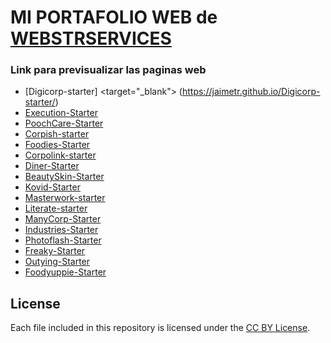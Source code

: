
# MI PORTAFOLIO WEB de [WEBSTRSERVICES](https://www.webstrservices.com/)

### Link para previsualizar las paginas web

+ [Digicorp-starter] <target="_blank"> (https://jaimetr.github.io/Digicorp-starter/)
+ [Execution-Starter](https://jaimetr.github.io/Execution-Starter/)
+ [PoochCare-Starter](https://jaimetr.github.io/PoochCare-Starter/)
+ [Corpish-starter](https://jaimetr.github.io/Corpish-starter/)
+ [Foodies-Starter](https://jaimetr.github.io/Foodies-Starter/)
+ [Corpolink-starter](https://jaimetr.github.io/Corpolink-starter/)
+ [Diner-Starter](https://jaimetr.github.io/Diner-Starter/)
+ [BeautySkin-Starter ](https://jaimetr.github.io/BeautySkin-Starter/)
+ [Kovid-Starter](https://jaimetr.github.io/Kovid-Starter/)
+ [Masterwork-starter](https://jaimetr.github.io/Masterwork-starter/)
+ [Literate-starter](https://jaimetr.github.io/Literate-starter/)
+ [ManyCorp-Starter](https://jaimetr.github.io/ManyCorp-Starter/)
+ [Industries-Starter](https://jaimetr.github.io/Industries-Starter/)
+ [Photoflash-Starter](https://jaimetr.github.io/Photoflash-Starter/)
+ [Freaky-Starter](https://jaimetr.github.io/Freaky-Starter/)
+ [Outying-Starter](https://jaimetr.github.io/Outying-Starter/)
+ [Foodyuppie-Starter](https://jaimetr.github.io/Foodyuppie-Starter/)


## License
Each file included in this repository is licensed under the [CC BY License](/LICENSE).
